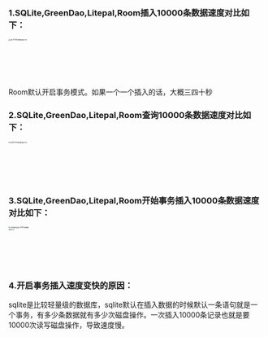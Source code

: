 ### 1.SQLite,GreenDao,Litepal,Room插入10000条数据速度对比如下：

<img src="插入10000条数据速度对比.jpg"  width=200px height=400px  alt="插入10000条数据速度对比" style="zoom:20%;" />

Room默认开启事务模式。如果一个一个插入的话，大概三四十秒

### 2.SQLite,GreenDao,Litepal,Room查询10000条数据速度对比如下：

<img src="查询10000条数据速度对比.jpg" width=200px height=400px  alt="查询10000条数据速度对比" style="zoom:20%;" />

### 3.SQLite,GreenDao,Litepal,Room开始事务插入10000条数据速度对比如下：



<img src="开启事务后插入10000条数据速度对比.jpg"  width=200px height=400px  alt="开启事务后插入10000条数据速度对比" style="zoom:20%;" />

### 4.开启事务插入速度变快的原因：

sqlite是比较轻量级的数据库，sqlite默认在插入数据的时候默认一条语句就是一个事务，有多少条数据就有多少次磁盘操作。一次插入10000条记录也就是要10000次读写磁盘操作，导致速度慢。



